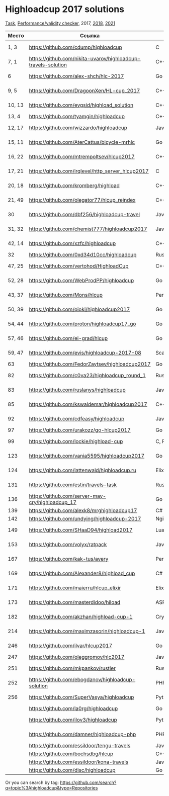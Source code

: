 # Highloadcup 2017 solutions

[Task](https://github.com/sat2707/hlcupdocs), [Performance/validity checker](https://github.com/AterCattus/highloadcup_tester), 2017, [2018](https://github.com/proton/highloadcup18_solutions), [2021](https://github.com/proton/highloadcup21_solutions)

| Место  | Ссылка | Язык | Штраф | Имя |
| ------------- | ------------- | ------------- | ------------- | ------------- |
| 1, 3 | https://github.com/cdump/highloadcup | С | 121.81437 | Максим Андреев |
| 7, 1 | https://github.com/nikita-uvarov/highloadcup-travels-solution | C++ | 127.10408 | Никита Уваров |
| 6 | https://github.com/alex-shch/hlc-2017 | Go | 134.54521 | Александр Щукин |
| 9, 5 | https://github.com/DragoonXen/HL-cup_2017 | C++ | 136.28793 | Алексей Дичковский |
| 10, 13 | https://github.com/evgsid/highload_solution | C++ | 136.47385 | Евгений Сидоренко |
| 13, 4 | https://github.com/tyamgin/highloadcup | C++ | 137.02302 | Иван Тямгин |
| 12, 17 | https://github.com/wizzardo/highloadcup | Java | 140.54994 | Mikhail Bobrutskov |
| 15, 11 | https://github.com/AterCattus/bicycle-mrhlc | Go | 145.24654 | Алексей Акулович |
| 16, 22 | https://github.com/mtrempoltsev/hlcup2017 | С++ | 145.83196 | Максим Тремпольцев |
| 17, 21 | https://github.com/irqlevel/http_server_hlcup2017 | C | 146.49961 | Andrey Smetanin |
| 20, 18 | https://github.com/kromberg/highload | С++ | 156.0643 | Егор Кромберг |
| 21, 49 | https://github.com/olegator77/hlcup_reindex | C++ | 157.77575 | Oleg Gerasimov |
| 30 | https://github.com/dbf256/highloadcup-travel | Java | 185.75597 | Алексей Москвин |
| 31, 32 | https://github.com/chemist777/highloadcup2017 | Java+C | 189.76677 | Александр Харитонов |
| 42, 14 | https://github.com/xzfc/highloadcup | C++ | 190.32211 | Jerky McJerkface |
| 32 | https://github.com/0xd34d10cc/highloadcup | Rust | 191.02502 | Jon Snow |
| 47, 25 | https://github.com/vertohod/HighloadCup | С++, rapidjson | 202.42794 | Sergey Potapov |
| 52, 28 | https://github.com/WebProdPP/highloadcup | Go | 207.89232 | Александр Майорский |
| 43, 37 | https://github.com/Mons/hlcup | Perl | 212.34872 | Mons Anderson |
| 50, 39 | https://github.com/oioki/highloadcup2017 | Go | 223.65799 | Alexander Oioki |
| 54, 44 | https://github.com/proton/highloadcup17_go | Go | 234.53744 | Peter Savichev |
| 57, 46 | https://github.com/ei-grad/hlcup | Go | 241.77205 | Андрей Григорьев |
| 59, 47 | https://github.com/evis/highloadcup-2017-08 | Scala | 246.35233 | Evgeny Veretennikov |
| 63 | https://github.com/FedorZaytsev/highloadcup2017 | Go | 249.87749 | Fedor Zaytsev |
| 82 | https://github.com/c0va23/highloadcup_round_1 | Rust | 272.86656 | Дмитрий Федоренко |
| 83 | https://github.com/ruslanys/highloadcup | Java | 274.20083 | Руслан Молчанов |
| 85 | https://github.com/kswaldemar/highloadcup2017 | C++ | 279.64737 | Киселев Владимир |
| 92 | https://github.com/cdfeasy/highloadcup | Java | 303.86881 | Дмитрий Асадуллин |
| 97 | https://github.com/urakozz/go-hlcup2017 | Go | 317.80908 | Юра Козырев |
| 99 | https://github.com/lockie/highload-cup | C, Python | 325.2246 | Андрей Кравчукъ |
| 123 | https://github.com/vania5595/highloadcup2017 | Go | 468.68194 | Ваня Широкопояс |
| 124 | https://github.com/lattenwald/highloadcup.ru | Elixir | 506.82566 | Александр Кюсев |
| 131 | https://github.com/estin/travels-task | Rust | 791.69732 | Евгений Татаркин |
| 136 | https://github.com/server-may-cry/highloadcup_17 | Go | 1028.86225 | Сергей Оплетаев |
| 139 | https://github.com/alexk8/mrghighloadcup17 | C# | 1296.42748 | Alex K |
| 142 | https://github.com/undying/highloadcup-2017 | Nginx+Lua+Redis | 2126.16902 | Денис Божок |
| 149 | https://github.com/SHaaD94/highload2017 | Lua+Tarantool | 3565.56944 | Евгений Зуйкин |
| 153 | https://github.com/volyx/ratpack | Java | 4431.67258 | Дмитрий Волыхин |
| 167 | https://github.com/kak-tus/avery | Perl | 18866.41 | Андрей Кузьмин |
| 169 | https://github.com/Alexander8/highload_cup | C# | 19899.27 | Александр Лифшиц |
| 171 | https://github.com/maierru/hlcup_elixir | Elixir | 37226.29 | Юрий Кудряшов |
| 173 | https://github.com/masterdidoo/hiload | ASP.NET Core | 48041.27 | Александр Семенов |
| 182 | https://github.com/akzhan/highload-cup-1 | Crystal | 249142.25 | Akzhan Abdulin |
| 214 | https://github.com/maximzasorin/highloadcup-1 | Javascript | 649548.64 | Maxim Zasorin |
| 246 | https://github.com/ilvar/hlcup2017 | Go | 1284090.51 | Arcady Chumachenko |
| 247 | https://github.com/oleggromov/hlc2017 | Javascript | 1295339.52 | Oleg G |
| 251 | https://github.com/mkpankov/rustler | Rust | 1413777.27 | Михаил Панков |
| 252 | https://github.com/ebogdanov/highloadcup-solution | PHP | 1436469.91 | Евгений Богданов |
| 256 | https://github.com/SuperVasya/highloadcup | Python | 1514831.39 | Eugene Karimov |
|  | https://github.com/la0rg/highloadcup | Go |  |  |
|  | https://github.com/ilov3/highloadcup | Python |  | Bulat Kurbangaliev |
|  | https://github.com/damner/highloadcup-php | PHP |  | Денис Винокуров |
|  | https://github.com/essildoor/tengu-travels | Java |  |  |
|  | https://github.com/bochsdbg/hlcup | C++ |  |  |
|  | https://github.com/essildoor/kona-travels | Java |  |  |
|  | https://github.com/disc/highloadcup | Go |  |  |

Or you can search by tag: https://github.com/search?q=topic%3Ahighloadcup&type=Repositories
